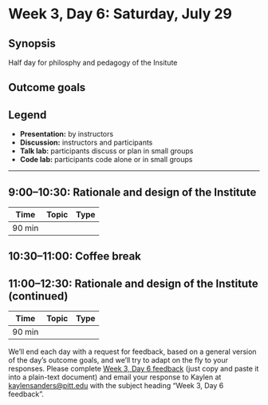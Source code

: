 # Week 3, Day 6: Saturday, July 29
## Synopsis

Half day for philosphy and pedagogy of the Insitute

## Outcome goals
## Legend

* **Presentation:** by instructors
* **Discussion:** instructors and participants
* **Talk lab:** participants discuss or plan in small groups
* **Code lab:** participants code alone or in small groups

* * *
## 9:00–10:30: Rationale and design of the Institute

Time | Topic | Type
---- | ---- | ---- 
90 min |  | 

## 10:30–11:00: Coffee break

## 11:00–12:30: Rationale and design of the Institute (continued)

Time | Topic | Type
---- | ---- | ---- 
90 min |  | 

We’ll end each day with a request for feedback, based on a general version of the day’s outcome goals, and we’ll try to adapt on the fly to your responses. Please complete [Week 3, Day 6 feedback](week_3_day_6_feedback.md) (just copy and paste it into a plain-text document) and email your response to Kaylen at [kaylensanders@pitt.edu](mailto:kaylensanders@pitt.edu) with the subject heading “Week 3, Day 6 feedback”.